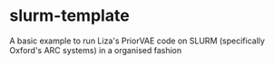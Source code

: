 # slurm-template
A basic example to run Liza's PriorVAE code on SLURM (specifically Oxford's ARC systems) in a organised fashion
